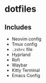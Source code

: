 # dotfiles

## Includes

- Neovim config
- Tmux config
- `.zshrc` file
- Hyprland
- Rofi
- Waybar
- Kitty Terminal
- Emacs Config